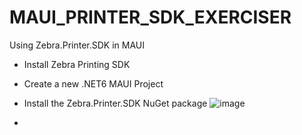 # MAUI_PRINTER_SDK_EXERCISER
Using Zebra.Printer.SDK in MAUI

- Install Zebra Printing SDK

- Create a new .NET6 MAUI Project

- Install the Zebra.Printer.SDK NuGet package
![image](https://github.com/NDZL/MAUI_PRINTER_SDK_EXERCISER/assets/11386676/c633e6e0-9450-4df2-8a42-8440863f5e76)


- 
